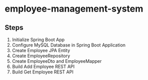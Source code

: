 # employee-management-system
## Steps
1. Initialize Spring Boot App
2. Configure MySQL Database in Spring Boot Application
3. Create Employee JPA Entity
4. Create EmployeeRepository
5. Create EmployeeDto and EmployeeMapper
6. Build Add Employee REST API
7. Build Get Employee REST API
